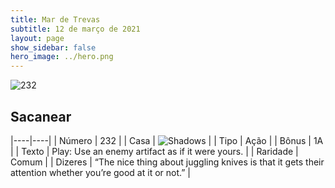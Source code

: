 ```yaml
---
title: Mar de Trevas
subtitle: 12 de março de 2021
layout: page
show_sidebar: false
hero_image: ../hero.png
---
```


![232](https://cdn.keyforgegame.com/media/card_front/pt/496_232_GV66J33VFG97_pt.png)

## Sacanear

|----|----|
| Número | 232 |
| Casa | ![Shadows](https://archonarcana.com/images/thumb/e/ee/Shadows.png/22px-Shadows.png "Sombras") |
| Tipo | Ação |
| Bônus | 1A |
| Texto | Play: Use an enemy artifact as if it were yours. |
| Raridade | Comum |
| Dizeres | “The nice thing about juggling knives is that it gets their attention whether you’re good at it or not.” |
